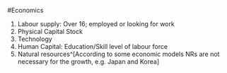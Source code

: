 #Economics 

1. Labour supply: Over 16; employed or looking for work
2. Physical Capital Stock
3. Technology
4. Human Capital: Education/Skill level of labour force
5. Natural resources^[According to some economic models NRs are not necessary for the growth, e.g. Japan and Korea]
